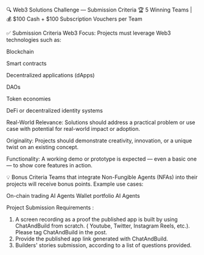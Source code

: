 🔍 Web3 Solutions Challenge — Submission Criteria
🏆 5 Winning Teams | 💰 $100 Cash + $100 Subscription Vouchers per Team

✅ Submission Criteria
Web3 Focus:
Projects must leverage Web3 technologies such as:

Blockchain

Smart contracts

Decentralized applications (dApps)

DAOs

Token economies

DeFi or decentralized identity systems

Real-World Relevance:
Solutions should address a practical problem or use case with potential for real-world impact or adoption.

Originality:
Projects should demonstrate creativity, innovation, or a unique twist on an existing concept.

Functionality:
A working demo or prototype is expected — even a basic one — to show core features in action.

💡 Bonus Criteria
Teams that integrate Non-Fungible Agents (NFAs) into their projects will receive bonus points.
Example use cases:

On-chain trading AI Agents
Wallet portfolio AI Agents

Project Submission Requirements :

1. A screen recording as a proof the published app is built by using ChatAndBuild from scratch. ( Youtube, Twitter, Instagram Reels, etc.). Please tag ChatAndBuild in the post.
2. Provide the published app link generated with ChatAndBuild.
3. Builders' stories submission, according to a list of questions provided.
